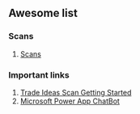 ## Awesome list

### Scans

1. [Scans](./scans.md)     


### Important links
1. [Trade Ideas Scan Getting Started](https://www.trade-ideas.com/GettingStarted.html)
2. [Microsoft Power App ChatBot](https://web.powerva.microsoft.com/environments/Default-a0d96092-a882-4099-9ab1-dad2042a6942/bots/cr41d_tiKb/canvas?__version__=2)